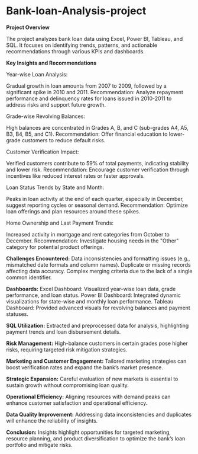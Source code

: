 # Bank-loan-Analysis-project
**Project Overview**

The project analyzes bank loan data using Excel, Power BI, Tableau, and SQL. It focuses on identifying trends, patterns, and actionable recommendations through various KPIs and dashboards.

**Key Insights and Recommendations**

Year-wise Loan Analysis:

Gradual growth in loan amounts from 2007 to 2009, followed by a significant spike in 2010 and 2011.
Recommendation: Analyze repayment performance and delinquency rates for loans issued in 2010-2011 to address risks and support future growth.

Grade-wise Revolving Balances:

High balances are concentrated in Grades A, B, and C (sub-grades A4, A5, B3, B4, B5, and C1).
Recommendation: Offer financial education to lower-grade customers to reduce default risks.

Customer Verification Impact:

Verified customers contribute to 59% of total payments, indicating stability and lower risk.
Recommendation: Encourage customer verification through incentives like reduced interest rates or faster approvals.

Loan Status Trends by State and Month:

Peaks in loan activity at the end of each quarter, especially in December, suggest reporting cycles or seasonal demand.
Recommendation: Optimize loan offerings and plan resources around these spikes.

Home Ownership and Last Payment Trends:

Increased activity in mortgage and rent categories from October to December.
Recommendation: Investigate housing needs in the "Other" category for potential product offerings.

**Challenges Encountered:**
Data inconsistencies and formatting issues (e.g., mismatched date formats and column names).
Duplicate or missing records affecting data accuracy.
Complex merging criteria due to the lack of a single common identifier.

**Dashboards:**
Excel Dashboard: Visualized year-wise loan data, grade performance, and loan status.
Power BI Dashboard: Integrated dynamic visualizations for state-wise and monthly loan performance.
Tableau Dashboard: Provided advanced visuals for revolving balances and payment statuses.

**SQL Utilization:**
Extracted and preprocessed data for analysis, highlighting payment trends and loan disbursement details.

**Risk Management:**
High-balance customers in certain grades pose higher risks, requiring targeted risk mitigation strategies.

**Marketing and Customer Engagement:**
Tailored marketing strategies can boost verification rates and expand the bank’s market presence.

**Strategic Expansion:**
Careful evaluation of new markets is essential to sustain growth without compromising loan quality.

**Operational Efficiency:**
Aligning resources with demand peaks can enhance customer satisfaction and operational efficiency.

**Data Quality Improvement:**
Addressing data inconsistencies and duplicates will enhance the reliability of insights.

**Conclusion:**
Insights highlight opportunities for targeted marketing, resource planning, and product diversification to optimize the bank’s loan portfolio and mitigate risks.
